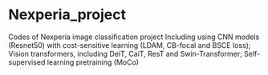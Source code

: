 # Nexperia_project
Codes of Nexperia image classification project
Including using CNN models (Resnet50) with cost-sensitive learning (LDAM, CB-focal and BSCE loss);
Vision transformers, including DeiT, CaiT, ResT and Swin-Transformer;
Self-supervised learning pretraining (MoCo)
